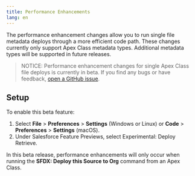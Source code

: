 ```yaml
---
title: Performance Enhancements
lang: en
---
```


The performance enhancement changes allow you to run single file metadata deploys through a more efficient code path. These changes currently only support Apex Class metadata types. Additional metadata types will be supported in future releases.

> NOTICE: Performance enhancement changes for single Apex Class file deploys is currently in beta. If you find any bugs or have feedback, [open a GitHub issue](./en/bugs-and-feedback).

## Setup

To enable this beta feature:

1. Select **File** > **Preferences** > **Settings** (Windows or Linux) or **Code** > **Preferences** > **Settings** (macOS).
1. Under Salesforce Feature Previews, select Experimental: Deploy Retrieve.

In this beta release, performance enhancements will only occur when running the **SFDX: Deploy this Source to Org** command from an Apex Class.
